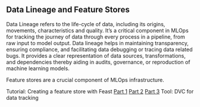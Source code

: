 ## Data Lineage and Feature Stores
Data Lineage refers to the life-cycle of data, including its origins, movements, characteristics and quality. It’s a critical component in MLOps for tracking the journey of data through every process in a pipeline, from raw input to model output. Data lineage helps in maintaining transparency, ensuring compliance, and facilitating data debugging or tracing data related bugs. It provides a clear representation of data sources, transformations, and dependencies thereby aiding in audits, governance, or reproduction of machine learning models.

Feature stores are a crucial component of MLOps infrastructure.

Tutorial: Creating a feature store with Feast [Part 1](https://kedion.medium.com/creating-a-feature-store-with-feast-part-1-37c380223e2f) [Part 2](https://kedion.medium.com/feature-storage-for-ml-with-feast-part-2-34df1971a8d3) [Part 3](https://kedion.medium.com/feature-storage-for-ml-with-feast-a061899fc4a2)
Tool: DVC for data tracking

